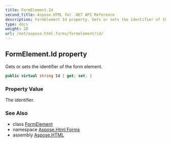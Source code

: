 ```yaml
---
title: FormElement.Id
second_title: Aspose.HTML for .NET API Reference
description: FormElement Id property. Gets or sets the identifier of the form element
type: docs
weight: 20
url: /net/aspose.html.forms/formelement/id/
---
```

## FormElement.Id property

Gets or sets the identifier of the form element.

```csharp
public virtual string Id { get; set; }
```

### Property Value

The identifier.

### See Also

* class [FormElement](../)
* namespace [Aspose.Html.Forms](../../../aspose.html.forms/)
* assembly [Aspose.HTML](../../../)
